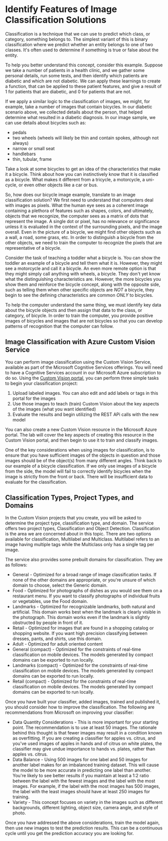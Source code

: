 # Identify Features of Image Classification Solutions

Classification is a technique that we can use to predict which class, or category, something belongs to. The simplest variant of this is binary classification where we predict whether an entity belongs to one of two classes. It's often used to determine if something is true or false about the entity.

To help you better understand this concept, consider this example. Suppose we take a number of patients in a health clinic, and we gather some personal details, run some tests, and then identify which patients are diabetic and which are not diabetic. We can apply these learnings to create a function, that can be applied to these patient features, and give a result of 1 for patients that are diabetic, and 0 for patients that are not.

If we apply a similar logic to the classification of images, we might, for example, take a number of images that contain bicycles.  In our diabetic scenario above, we collected details about the person, that helped determine what resulted in a diabetic diagnosis.  In our image sample, we can use details about bicycles such as:

- pedals
- two wheels (wheels will likely be thin and contain spokes, although not always)
- narrow or small seat
- handlebars
- thin, tubular, frame

Take a look at some bicycles to get an idea of the characteristics that make it a bicycle.  Think about how you can instinctively know that it is classified as a bicycle.  What makes it different from a tricycle, a motorcycle, a uni-cycle, or even other objects like a car or bus.

So, how does our bicycle image example, translate to an image classification solution? We first need to understand that computers deal with images as pixels.  What the human eye sees as a coherent image containing a plethora of features such as shapes, colors, and ultimately, objects that we recognize, the computer sees as a matrix of dots that represent the image.  A single dot or pixel, has no relevance or significance unless it is evaluated in the context of the surrounding pixels, and the image overall.  Even in the picture of a bicycle, we might find other objects such as a wall, a road, some grass, etc. In order to distinguish a bicycle from the other objects, we need to train the computer to recognize the pixels that are representative of a bicycle.

Consider the task of teaching a toddler what a bicycle is.  You can show the toddler an example of a bicycle and tell them what it is.  However, they might see a motorcycle and call it a bicycle.  An even more remote option is that they might simply call anything with wheels, a bicycle.   They don't yet know what the distinguishing characteristics are.   However, the more bicycles you show them and reinforce the bicycle concept, along with the opposite side, such as telling them when other specific objects are *NOT* a bicycle, they begin to see the defining characteristics are common *ONLY* to bicycles.

To help the computer understand the same thing, we must identify key data about the bicycle objects and then assign that data to the class, or category, of bicycle.  In order to train the computer, you provide positive images of bicycles and images that are not bicycles so that you can develop patterns of recognition that the computer can follow.

## Image Classification with Azure Custom Vision Service

You can perform image classification using the Custom Vision Service, available as part of the Microsoft Cognitive Services offerings.  You will need to have a Cognitive Services account in our Microsoft Azure subscription to do so.  Using the [Custom Vision portal](https://www.customvision.ai/), you can perform three simple tasks to begin your classification project:

1. Upload labeled images.  You can also edit and add labels or tags in this portal for the images
1. Use those images to teach (train) Custom Vision about the key aspects of the images (what you want identified)
1. Evaluate the results and begin utilizing the REST APi calls with the new model

You can also create a new Custom Vision resource in the Microsoft Azure portal.  The lab will cover the key aspects of creating this resource in the Custom Vision portal, and then begin to use it to train and classify images.

One of the key considerations when using images for classification, is to ensure that you have sufficient images of the objects in question and those images should be of the object(s) from many different angles.  Think back to our example of a bicycle classification.  If we only use images of a bicycle from the side, the model will fail to correctly identify bicycles when the image is strictly from the front or back.  There will be insufficient data to evaluate for the classification.

## Classification Types, Project Types, and Domains

In the Custom Vision projects that you create, you will be asked to determine the project type, classification type, and domain. The service offers two project types, Classification and Object Detection.  Classification is the area we are concerned about in this topic.  There are two options available for classification, Multilabel and Multiclass. Multilabel refers to an image having multiple tags while the Multiclass only has a single tag per image.

The service also provides some prebuilt domains for classification.  They are as follows:

- General - Optimized for a broad range of image classification tasks. If none of the other domains are appropriate, or you're unsure of which domain to choose, select the Generic domain.
- Food - Optimized for photographs of dishes as you would see them on a restaurant menu. If you want to classify photographs of individual fruits or vegetables, use the Food domain.
- Landmarks - Optimized for recognizable landmarks, both natural and artificial. This domain works best when the landmark is clearly visible in the photograph. This domain works even if the landmark is slightly obstructed by people in front of it.
- Retail - 	Optimized for images that are found in a shopping catalog or shopping website. If you want high precision classifying between dresses, pants, and shirts, use this domain.
- Adult - Optimized for adult oriented content
- General (compact) - Optimized for the constraints of real-time classification on mobile devices. The models generated by compact domains can be exported to run locally.
- Landmarks (compact) - Optimized for the constraints of real-time classification on mobile devices. The models generated by compact domains can be exported to run locally.
- Retail (compact) - Optimized for the constraints of real-time classification on mobile devices. The models generated by compact domains can be exported to run locally.

Once you have built your classifier, added images, trained and published it, you should consider how to improve the classification.  The following are recommendations from Microsoft on improving your classifier:

- Data Quantity Considerations - This is more important for your starting point.  The recommendation is to use at least 50 images.  The rationale behind this thought is that fewer images may result in a condition known as overfitting. If you are creating a classifier for apples vs. citrus, and you've used images of apples in hands and of citrus on white plates, the classifier may give undue importance to hands vs. plates, rather than apples vs. citrus.
- Data Balance - Using 500 images for one label and 50 images for another label makes for an imbalanced training dataset. This will cause the model to be more accurate in predicting one label than another. You're likely to see better results if you maintain at least a 1:2 ratio between the label with the fewest images and the label with the most images. For example, if the label with the most images has 500 images, the label with the least images should have at least 250 images for training.
- Variety - This concept focuses on variety in the images such as different backgrounds, different lighting, object size, camera angle, and style of photo.

Once you have addressed the above considerations, train the model again, then use new images to test the prediction results.   This can be a continuous cycle until you get the prediction accuracy you are looking for.
